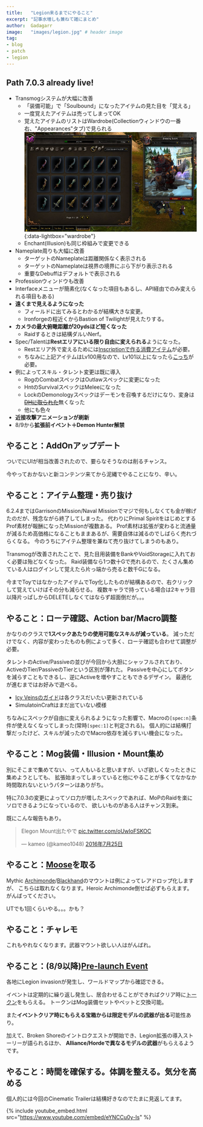 ```yaml
---
title:   "Legion来るまでにやること"
excerpt: "記事水増しも兼ねて雑にまとめ"
author:  Gadagarr
image:   "images/legion.jpg" # header image
tag:
- blog
- patch
- legion
---
```


## Path 7.0.3 already live!

- Transmogシステムが大幅に改善
    - 「装備可能」で「Soulbound」になったアイテムの見た目を「覚える」
    - 一度覚えたアイテムは売ってしまってOK
    - 覚えたアイテムのリストはWardrobe(Collectionウィンドウの一番右、"Appearances"タブ)で見られる
      [![Wardrobe](/images/wardrobe.jpg)](/images/wardrobe.jpg){:data-lightbox="wardrobe"}
    - Enchant(Illusion)も同じ枠組みで変更できる
- Nameplate周りも大幅に改善
    - ターゲットのNameplateは距離関係なく表示される
    - ターゲットのNameplateは視界の境界にぶら下がり表示される
    - 重要なDebuffはデフォルトで表示される
- Professionウィンドウも改善
- Interfaceメニューが簡素化(なくなった項目もあるし、API経由でのみ変えられる項目もある)
- **遠くまで見えるようになった**
    - フィールドに出てみるとわかるが結構大きな変更。
    - Ironforgeの程近くからBastion of Twilightが見えたりする。
- **カメラの最大俯瞰距離が20ydsほど短くなった**
    - Raidするときは結構ダルいNerf。
- Spec/Talentは**Restエリアにいる限り自由に変えられる**ようになった。
    - Restエリア外で変えるためには[Inscriptionで作る消費アイテム](http://www.wowdb.com/items/141640-tome-of-the-clear-mind)が必要。
    - ちなみに上記アイテムはLv100用なので、Lv101以上になったら[こっち](http://www.wowdb.com/items/141446-tome-of-the-tranquil-mind)が必要。
- 例によってスキル・タレント変更は既に導入
    - RogのCombatスペックはOutlawスペックに変更になった
    - HntのSurvivalスペックはMeleeになった
    - LockのDemonologyスペックはデーモンを召喚するだけになり、変身は~~[DHに取られた](http://www.wowdb.com/spells/187827-metamorphosis)~~無くなった
    - 他にも色々
- **近接攻撃アニメーションが刷新**
- 8/9から**拡張前イベント＋Demon Hunter解禁**

## やること：AddOnアップデート
ついでにUIが相当改善されたので、要らなそうなのは削るチャンス。

今やっておかないと新コンテンツ来てから泥縄でやることになり、辛い。

## やること：アイテム整理・売り抜け
6.2.4まではGarrisonのMission/Naval Missionでマジで何もしなくても金が稼げたのだが、残念ながら終了してしまった。
代わりにPrimal SpiritをはじめとするProf素材が報酬になったMissionが複数ある。
Prof素材は拡張が変わると流通量が減るため高価格になることもままあるが、需要自体は減るのでしばらく売れづらくなる。
今のうちにアイテム整理を兼ねて売り抜けてしまうのもあり。

Transmogが改善されたことで、見た目用装備をBankやVoidStorageに入れておく必要は殆どなくなった。
Raid装備なら1つ数十Gで売れるので、たくさん集めている人はログインして覚えたら片っ端から売ると数千Gになる。

今までToyではなかったアイテムでToy化したものが結構あるので、右クリックして覚えていけばその分も減らせる。
複数キャラで持っている場合は2キャラ目以降片っぱしからDELETEしなくてはならず超面倒だが。。。

## やること：ローテ確認、Action bar/Macro調整
かなりのクラスで**1スペックあたりの使用可能なスキルが減っている**。
減っただけでなく、内容が変わったものも例によって多く、ローテ確認も合わせて調整が必要。

タレントのActive/Passiveの並びが今回から大胆にシャッフルされており、ActiveのTier/PassiveのTierという区別が薄れた。
Passiveを中心にしてボタンを減らすこともできるし、逆にActiveを増やすこともできるデザイン。
最適化が進むまではお好みで遊べる。

- [Icy Veinsのガイド](http://www.icy-veins.com/wow/class-guides)は各クラスだいたい更新されている
- SimulatoinCraftはまだ出ていない模様

ちなみにスペックが自由に変えられるようになった影響で、Macroの`[spec:n]`条件が使えなくなってしまった(常時`[spec:1]`と判定される)。
個人的には結構打撃だったけど、スキルが減ったのでMacro依存を減らすいい機会になった。

## やること：Mog装備・Illusion・Mount集め
別にそこまで集めてない、って人もいると思いますが、いざ欲しくなったときに集めようとしても、
拡張始まってしまっていると他にやることが多くてなかなか時間取れないというパターンはありがち。

特に7.0.3の変更によってソロ力が増したスペックであれば、MoPのRaidを楽にソロできるようになっているので、
欲しいものがある人はチャンス到来。

既にこんな報告もあり。

<blockquote class="twitter-tweet" data-lang="ja"><p lang="ja" dir="ltr">Elegon Mount出たやで <a href="https://t.co/oUwIoFSKOC">pic.twitter.com/oUwIoFSKOC</a></p>&mdash; kameo (@kameo1048) <a href="https://twitter.com/kameo1048/status/757553888434061314">2016年7月25日</a></blockquote>
<script async src="//platform.twitter.com/widgets.js" charset="utf-8"></script>

## やること：[Moose](http://www.wowdb.com/items/128422-reins-of-the-grove-warden)を取る
Mythic [Archimonde](http://www.wowdb.com/items/123890-felsteel-annihilator)/[Blackhand](http://www.wowdb.com/items/116660-ironhoof-destroyer)のマウントは例によってレアドロップ化しますが、
こちらは取れなくなります。Heroic Archimonde倒せば必ずもらえます。がんばってください。

UTでも1回くらいやる。。。かも？

## やること：チャレモ
これもやれなくなります。武器マウント欲しい人はがんばれ。

## やること：(8/9以降)[Pre-launch Event](http://www.wowhead.com/guides/legion/pre-patch-demon-event)
各地にLegion invasionが発生し、ワールドマップから確認できる。

イベントは定期的に繰り返し発生し、居合わせることができればクリア時に[トークン](http://www.wowdb.com/currencies/1226-nethershard)をもらえる。
トークンはMog装備セットやペットと交換可能。

また**イベントクリア時にもらえる宝箱からは限定モデルの武器が出る**可能性あり。

加えて、Broken Shoreのイントロクエストが開始でき、Legion拡張の導入ストーリーが語られるほか、
**Alliance/Hordeで異なるモデルの武器**がもらえるようです。

## やること：時間を確保する。体調を整える。気分を高める
個人的には今回のCinematic Trailerは結構好きなのでたまに見返してます。

{% include youtube_embed.html src="https://www.youtube.com/embed/eYNCCu0y-Is" %}
